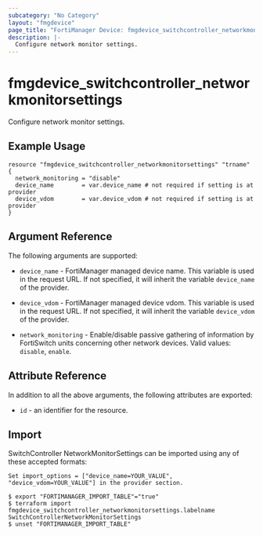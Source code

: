 ```yaml
---
subcategory: "No Category"
layout: "fmgdevice"
page_title: "FortiManager Device: fmgdevice_switchcontroller_networkmonitorsettings"
description: |-
  Configure network monitor settings.
---
```


# fmgdevice_switchcontroller_networkmonitorsettings
Configure network monitor settings.

## Example Usage

```hcl
resource "fmgdevice_switchcontroller_networkmonitorsettings" "trname" {
  network_monitoring = "disable"
  device_name        = var.device_name # not required if setting is at provider
  device_vdom        = var.device_vdom # not required if setting is at provider
}
```

## Argument Reference


The following arguments are supported:

* `device_name` - FortiManager managed device name. This variable is used in the request URL. If not specified, it will inherit the variable `device_name` of the provider.
* `device_vdom` - FortiManager managed device vdom. This variable is used in the request URL. If not specified, it will inherit the variable `device_vdom` of the provider.

* `network_monitoring` - Enable/disable passive gathering of information by FortiSwitch units concerning other network devices. Valid values: `disable`, `enable`.



## Attribute Reference

In addition to all the above arguments, the following attributes are exported:
* `id` - an identifier for the resource.

## Import

SwitchController NetworkMonitorSettings can be imported using any of these accepted formats:
```
Set import_options = ["device_name=YOUR_VALUE", "device_vdom=YOUR_VALUE"] in the provider section.

$ export "FORTIMANAGER_IMPORT_TABLE"="true"
$ terraform import fmgdevice_switchcontroller_networkmonitorsettings.labelname SwitchControllerNetworkMonitorSettings
$ unset "FORTIMANAGER_IMPORT_TABLE"
```

